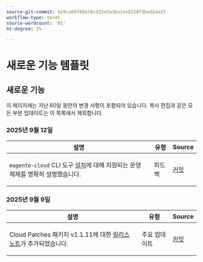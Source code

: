 ```yaml
---
source-git-commit: b29ca0d786bf8cd15e5a3ba1ee8218f3bed2ae2f
workflow-type: tm+mt
source-wordcount: '61'
ht-degree: 3%

---
```

# 새로운 기능 템플릿

## 새로운 기능

이 페이지에는 지난 60일 동안의 변경 사항이 포함되어 있습니다. 복사 편집과 같은 모든 부분 업데이트는 이 목록에서 제외합니다.

### 2025년 9월 12일

<table style="table-layout:auto;">
  <thead>
    <tr>
      <th>설명</th>
      <th>유형</th>
      <th>Source</th>
    </tr>
  </thead>
  <tbody>
    <tr>
      <td><p><code class="language-plaintext highlighter-rouge">magento-cloud</code> CLI 도구 <a href="https://experienceleague.adobe.com/en/docs/commerce-on-cloud/user-guide/dev-tools/cloud-cli/cloud-cli-overview">설치</a>에 대해 지원되는 운영 체제를 명확히 설명했습니다.</p>
</td>
      <td>
        피드백
      </td>
      <td><a href="https://github.com/AdobeDocs/commerce-on-cloud.en/commit/abae1d93c8e2a8cd9658c338835806f239c34464">커밋</a></td>
    </tr>
  </tbody>
</table>

### 2025년 9월 9일

<table style="table-layout:auto;">
  <thead>
    <tr>
      <th>설명</th>
      <th>유형</th>
      <th>Source</th>
    </tr>
  </thead>
  <tbody>
    <tr>
      <td><p>Cloud Patches 패키지 v1.1.11에 대한 <a href="https://experienceleague.adobe.com/en/docs/commerce-on-cloud/user-guide/release-notes/cloud-patches">릴리스 노트</a>가 추가되었습니다.</p>
</td>
      <td>
        주요 업데이트
      </td>
      <td><a href="https://github.com/AdobeDocs/commerce-on-cloud.en/commit/2b6f0790dbfb47472fd06db4a46e36c847873eb7">커밋</a></td>
    </tr>
  </tbody>
</table>
